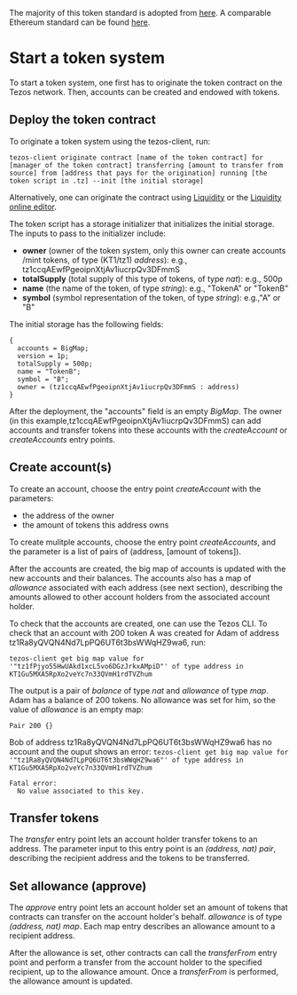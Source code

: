 The majority of this token standard is adopted from [here](https://github.com/OCamlPro/liquidity/blob/next/tests/others/token.liq).  A comparable Ethereum standard can be found [here](https://github.com/ethereum/EIPs/blob/master/EIPS/eip-20.md).

# Start a token system

To start a token system, one first has to originate the token contract on the Tezos network.  Then, accounts can be created and endowed with tokens.

## Deploy the token contract

To originate a token system using the tezos-client, run: 

```tezos-client originate contract [name of the token contract] for [manager of the token contract] transferring [amount to transfer from source] from [address that pays for the origination] running [the token script in .tz] --init [the initial storage]``` 

Alternatively, one can originate the contract using [Liquidity](http://www.liquidity-lang.org/doc/usage/index.html#running-a-simulation-of-the-contract) or the [Liquidity online editor](http://www.liquidity-lang.org/edit/).

The token script has a storage initializer that initializes the initial storage.  The inputs to pass to the initializer include:

- **owner** (owner of the token system, only this owner can create accounts /mint tokens, of type (KT1/tz1) *address*): 
e.g., tz1ccqAEwfPgeoipnXtjAv1iucrpQv3DFmmS
- **totalSupply** (total supply of this type of tokens, of type *nat*): e.g., 500p
- **name** (the name of the token, of type *string*): e.g., "TokenA" or "TokenB" 
- **symbol** (symbol representation of the token, of type *string*): e.g.,"A" or "B" 

The initial storage has the following fields:
~~~~
{ 
  accounts = BigMap; 
  version = 1p; 
  totalSupply = 500p; 
  name = "TokenB"; 
  symbol = "B"; 
  owner = (tz1ccqAEwfPgeoipnXtjAv1iucrpQv3DFmmS : address) 
} 
~~~~
After the deployment, the "accounts" field is an empty *BigMap*.  The owner (in this example,tz1ccqAEwfPgeoipnXtjAv1iucrpQv3DFmmS) can add accounts and transfer tokens into these accounts with the *createAccount* or *createAccounts* entry points. 

## Create account(s)

To create an account, choose the entry point *createAccount* with the parameters:

- the address of the owner
- the amount of tokens this address owns

To create mulitple accounts, choose the entry point *createAccounts*, and the parameter is a list of pairs of (address, [amount of tokens]).

After the accounts are created, the big map of accounts is updated with the new accounts and their balances.  The accounts also has a map of *allowance* associated with each address (see next section), describing the amounts allowed to other account holders from the associated account holder.

To check that the accounts are created, one can use the Tezos CLI.  To check that an account with 200 token A was created for Adam of address tz1Ra8yQVQN4Nd7LpPQ6UT6t3bsWWqHZ9wa6, run:

```tezos-client get big map value for '"tz1fPjyo55HwUAkd1xcL5vo6DGzJrkxAMpiD"' of type address in KT1Gu5MXA5RpXo2veYc7n33QVmH1rdTVZhum```

The output is a pair of *balance* of type *nat* and *allowance* of type *map*.  Adam has a balance of 200 tokens.  No allowance was set for him, so the value of *allowance* is an empty map:

~~~~
Pair 200 {}
~~~~

Bob of address tz1Ra8yQVQN4Nd7LpPQ6UT6t3bsWWqHZ9wa6 has no account and the ouput shows an error: 
````tezos-client get big map value for '"tz1Ra8yQVQN4Nd7LpPQ6UT6t3bsWWqHZ9wa6"' of type address in KT1Gu5MXA5RpXo2veYc7n33QVmH1rdTVZhum````

~~~~
Fatal error:
  No value associated to this key.
~~~~

## Transfer tokens

The *transfer* entry point lets an account holder transfer tokens to an address.  The parameter input to this entry point is an *(address, nat) pair*, describing the recipient address and the tokens to be transferred. 

## Set allowance (approve)

The *approve* entry point lets an account holder set an amount of tokens that contracts can transfer on the account holder's behalf.  *allowance* is of type *(address, nat) map*.  Each map entry describes an allowance amount to a recipient address.

After the allowance is set, other contracts can call the *transferFrom* entry point and perform a transfer from the account holder to the specified recipient, up to the allowance amount.  Once a *transferFrom* is performed, the allowance amount is updated.  



